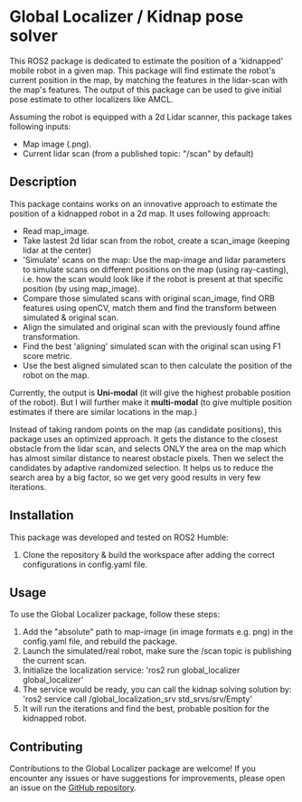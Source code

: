 # Global Localizer / Kidnap pose solver

This ROS2 package is dedicated to estimate the position of a 'kidnapped' mobile robot in a given map. This package will find estimate the robot's current position in the map, by matching the features in the lidar-scan with the map's features. The output of this package can be used to give initial pose estimate to other localizers like AMCL.

 Assuming the robot is equipped with a 2d Lidar scanner, this package takes following inputs:
- Map image (.png).
- Current lidar scan (from a published topic: "/scan" by default)

## Description
This package contains works on an innovative approach to estimate the position of a kidnapped robot in a 2d map. It uses following approach:
- Read map_image.
- Take lastest 2d lidar scan from the robot, create a scan_image (keeping lidar at the center)
- 'Simulate' scans on the map: Use the map-image and lidar parameters to simulate scans on different positions on the map (using ray-casting), i.e. how the scan would look like if the robot is present at that specific position (by using map_image).
- Compare those simulated scans with original scan_image, find ORB features using openCV, match them and find the transform between simulated & original scan.
- Align the simulated and original scan with the previously found affine transformation.
- Find the best 'aligning' simulated scan with the original scan using F1 score metric.
- Use the best aligned simulated scan to then calculate the position of the robot on the map.

Currently, the output is **Uni-modal** (it will give the highest probable position of the robot). But I will further make it **multi-modal** (to give multiple position estimates if there are similar locations in the map.)

Instead of taking random points on the map (as candidate positions), this package uses an optimized approach. It gets the distance to the closest obstacle from the lidar scan, and selects ONLY the area on the map which has almost similar distance to nearest obstacle pixels. Then we select the candidates by adaptive randomized selection. It helps us to reduce the search area by a big factor, so we get very good results in very few iterations.

## Installation

This package was developed and tested on ROS2 Humble:

1. Clone the repository & build the workspace after adding the correct configurations in config.yaml file.

## Usage

To use the Global Localizer package, follow these steps:

1. Add the "absolute" path to map-image (in image formats e.g. png) in the config.yaml file, and rebuild the package.
2. Launch the simulated/real robot, make sure the /scan topic is publishing the current scan.
3. Initialize the localization service: 'ros2 run global_localizer global_localizer'
4. The service would be ready, you can call the kidnap solving solution by: 'ros2 service call /global_localization_srv std_srvs/srv/Empty'
5. It will run the iterations and find the best, probable position for the kidnapped robot. 


## Contributing

Contributions to the Global Localizer package are welcome! If you encounter any issues or have suggestions for improvements, please open an issue on the [GitHub repository](https://github.com/saadi-tech/kidnapped_robot_finder).

